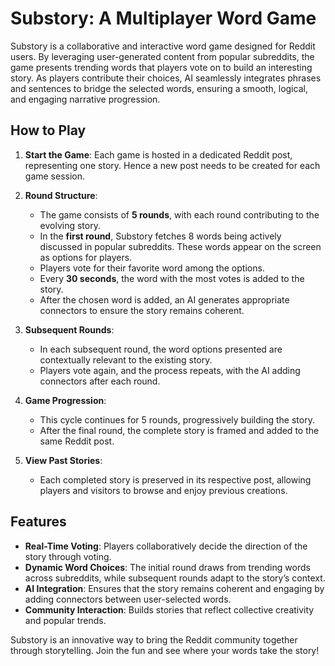 
# Substory: A Multiplayer Word Game

Substory is a collaborative and interactive word game designed for Reddit users. By leveraging user-generated content from popular subreddits, the game presents trending words that players vote on to build an interesting story. As players contribute their choices, AI seamlessly integrates phrases and sentences to bridge the selected words, ensuring a smooth, logical, and engaging narrative progression.

## How to Play

1. **Start the Game**: Each game is hosted in a dedicated Reddit post, representing one story. Hence a new post needs to be created for each game session.

2. **Round Structure**:
   - The game consists of **5 rounds**, with each round contributing to the evolving story.
   - In the **first round**, Substory fetches 8 words being actively discussed in popular subreddits. These words appear on the screen as options for players.
   - Players vote for their favorite word among the options.
   - Every **30 seconds**, the word with the most votes is added to the story.
   - After the chosen word is added, an AI generates appropriate connectors to ensure the story remains coherent.

3. **Subsequent Rounds**:
   - In each subsequent round, the word options presented are contextually relevant to the existing story.
   - Players vote again, and the process repeats, with the AI adding connectors after each round.

4. **Game Progression**:
   - This cycle continues for 5 rounds, progressively building the story.
   - After the final round, the complete story is framed and added to the same Reddit post.

5. **View Past Stories**:
   - Each completed story is preserved in its respective post, allowing players and visitors to browse and enjoy previous creations.

## Features
- **Real-Time Voting**: Players collaboratively decide the direction of the story through voting.
- **Dynamic Word Choices**: The initial round draws from trending words across subreddits, while subsequent rounds adapt to the story’s context.
- **AI Integration**: Ensures that the story remains coherent and engaging by adding connectors between user-selected words.
- **Community Interaction**: Builds stories that reflect collective creativity and popular trends.

Substory is an innovative way to bring the Reddit community together through storytelling. Join the fun and see where your words take the story!
